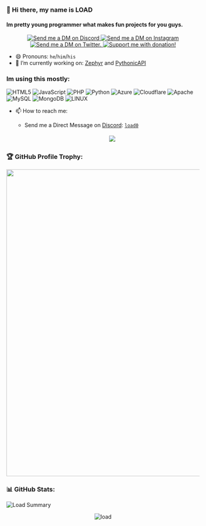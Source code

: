 ### 👋 Hi there, my name is LOAD
#### Im pretty young programmer what makes fun projects for you guys.

<p align="center">
  <a href="https://discord.com/users/1031145629872832633" target="_blank">
    <img src="https://img.shields.io/badge/-Discord-5865F2?style=for-the-badge&logo=discord&logoColor=white" alt="Send me a DM on Discord">
  </a>
  <a href="https://www.instagram.com/loado0/" target="_blank">
    <img src="https://img.shields.io/badge/-Instagram-EC3B83?style=for-the-badge&logo=instagram&logoColor=white" alt="Send me a DM on Instagram">
  </a>
  <a href="https://twitter.com/load_dev0" target="_blank">
    <img src="https://img.shields.io/badge/-Twitter (X)-0D2C54?style=for-the-badge&logo=twitter&logoColor=white" alt="Send me a DM on Twitter.">
  </a>
  <a href="https://ko-fi.com/U7U8UD4WE" target="_blank">
    <img src="https://ko-fi.com/img/githubbutton_sm.svg" alt="Support me with donation!">
  </a>
</p>

- 😄 Pronouns: `he`/`him`/`his`
- 🔭 I’m currently working on: [Zephyr](https://github.com/load-dev/Zephyr) and [PythonicAPI](https://github.com/load-dev/PythonicAPI)

### Im using this mostly:
![HTML5](https://img.shields.io/badge/html5-%23E34F26.svg?style=for-the-badge&logo=html5&logoColor=white) ![JavaScript](https://img.shields.io/badge/javascript-%23323330.svg?style=for-the-badge&logo=javascript&logoColor=%23F7DF1E) ![PHP](https://img.shields.io/badge/php-%23777BB4.svg?style=for-the-badge&logo=php&logoColor=white) ![Python](https://img.shields.io/badge/python-3670A0?style=for-the-badge&logo=python&logoColor=ffdd54) ![Azure](https://img.shields.io/badge/azure-%230072C6.svg?style=for-the-badge&logo=azure-devops&logoColor=white) ![Cloudflare](https://img.shields.io/badge/Cloudflare-F38020?style=for-the-badge&logo=Cloudflare&logoColor=white) ![Apache](https://img.shields.io/badge/apache-%23D42029.svg?style=for-the-badge&logo=apache&logoColor=white) ![MySQL](https://img.shields.io/badge/mysql-%2300f.svg?style=for-the-badge&logo=mysql&logoColor=white) ![MongoDB](https://img.shields.io/badge/MongoDB-%234ea94b.svg?style=for-the-badge&logo=mongodb&logoColor=white) ![LINUX](https://img.shields.io/badge/Linux-FCC624?style=for-the-badge&logo=linux&logoColor=black)

- 📫 How to reach me: 
  
  - Send me a Direct Message on [Discord](https://discord.com): [`load0`](https://discord.com/users/1031145629872832633)

    <center>
      <a href='https://discord.com/users/1031145629872832633'>
        <img src="https://discord.c99.nl/widget/theme-1/1031145629872832633.png" style='padding: 5px'>
      </a>
    </center>

### 🏆 GitHub Profile Trophy:
<center>
  <a href="https://github.com/ryo-ma/github-profile-trophy">
    <img width=800 src="https://github-profile-trophy.vercel.app/?username=load-dev&column=8&theme=discord&no-frame=true&no-bg=true"/>
  </a>
</center>


### 📊 GitHub Stats:
![Load Summary](https://github-profile-summary-cards.vercel.app/api/cards/profile-details?username=load-dev&theme=monokai)

<p align="center" >
     <img src="https://komarev.com/ghpvc/?username=load-dev&color=blueviolet&abbreviated=true&style=plastic" alt=load>
</p>
